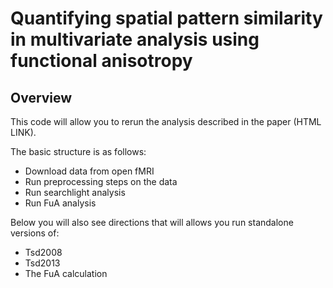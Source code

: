 Quantifying spatial pattern similarity in multivariate analysis using functional anisotropy
==============
Overview 
--------------
This code will allow you to rerun the analysis described in the paper (HTML LINK). 

The basic structure is as follows: 
- Download data from open fMRI 
- Run preprocessing steps on the data 
- Run searchlight analysis 
- Run FuA analysis 

Below you will also see directions that will allows you run standalone versions of: 
- Tsd2008
- Tsd2013 
- The FuA calculation 
